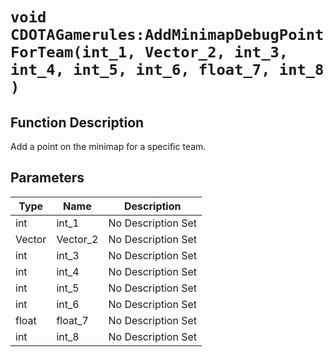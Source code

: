# `void CDOTAGamerules:AddMinimapDebugPointForTeam(int_1, Vector_2, int_3, int_4, int_5, int_6, float_7, int_8 )`
## Function Description
Add a point on the minimap for a specific team.
## Parameters
Type|Name|Description
--|--|--
int|int_1|No Description Set
Vector|Vector_2|No Description Set
int|int_3|No Description Set
int|int_4|No Description Set
int|int_5|No Description Set
int|int_6|No Description Set
float|float_7|No Description Set
int|int_8|No Description Set
